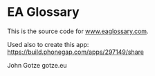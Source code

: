 EA Glossary
===========

This is the source code for www.eaglossary.com.

Used also to create this app:
https://build.phonegap.com/apps/297149/share

John Gotze
gotze.eu


